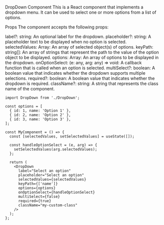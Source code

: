DropDown Component
This is a React component that implements a dropdown menu. It can be used to select one or more options from a list of options.

Props
The component accepts the following props:

label?: string: An optional label for the dropdown.
placeholder?: string: A placeholder text to be displayed when no option is selected.
selectedValues: Array<any>: An array of selected object(s) of options.
keyPath: string[]: An array of strings that represent the path to the value of the option object to be displayed.
options: Array<any>: An array of options to be displayed in the dropdown.
onOptionSelect: (e: any, arg: any) => void: A callback function that is called when an option is selected.
multiSelect?: boolean: A boolean value that indicates whether the dropdown supports multiple selections.
required?: boolean: A boolean value that indicates whether the dropdown is required.
className?: string: A string that represents the class name of the component.

```
import DropDown from './DropDown';

const options = [
  { id: 1, name: 'Option 1' },
  { id: 2, name: 'Option 2' },
  { id: 3, name: 'Option 3' },
];

const MyComponent = () => {
  const [selectedValues, setSelectedValues] = useState([]);

  const handleOptionSelect = (e, arg) => {
    setSelectedValues(arg.selectedValues);
  };

  return (
    <DropDown
      label="Select an option"
      placeholder="Select an option"
      selectedValues={selectedValues}
      keyPath={['name']}
      options={options}
      onOptionSelect={handleOptionSelect}
      multiSelect={false}
      required={true}
      className="my-custom-class"
    />
  );
};

```
